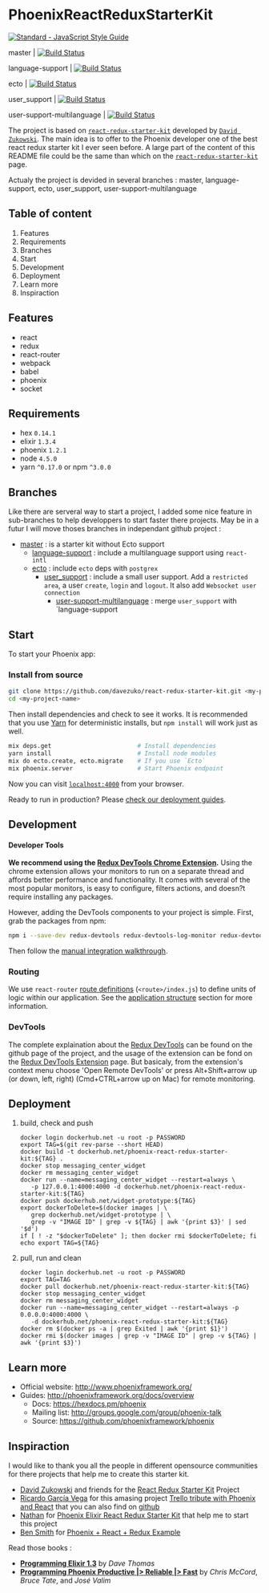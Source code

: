 # PhoenixReactReduxStarterKit

[![Standard - JavaScript Style Guide](https://img.shields.io/badge/code%20style-standard-brightgreen.svg)](http://standardjs.com/)

master | [![Build Status](https://travis-ci.org/rsilvestre/phoenix-react-redux-starter-kit.svg?branch=master)](https://travis-ci.org/rsilvestre/phoenix-react-redux-starter-kit)

language-support | [![Build Status](https://travis-ci.org/rsilvestre/phoenix-react-redux-starter-kit.svg?branch=language-support)](https://travis-ci.org/rsilvestre/phoenix-react-redux-starter-kit)

ecto | [![Build Status](https://travis-ci.org/rsilvestre/phoenix-react-redux-starter-kit.svg?branch=ecto)](https://travis-ci.org/rsilvestre/phoenix-react-redux-starter-kit)

user_support | [![Build Status](https://travis-ci.org/rsilvestre/phoenix-react-redux-starter-kit.svg?branch=user_support)](https://travis-ci.org/rsilvestre/phoenix-react-redux-starter-kit)

user-support-multilanguage | [![Build Status](https://travis-ci.org/rsilvestre/phoenix-react-redux-starter-kit.svg?branch=user-support-multilanguage)](https://travis-ci.org/rsilvestre/phoenix-react-redux-starter-kit)

The project is based on [`react-redux-starter-kit`](https://github.com/davezuko/react-redux-starter-kit) developed by [`David Zukowski`](https://github.com/davezuko).
The main idea is to offer to the Phoenix developer one of the best react redux starter kit I ever seen before.
A large part of the content of this README file could be the same than which on the [`react-redux-starter-kit`](https://github.com/davezuko/react-redux-starter-kit) page.

Actualy the project is devided in several branches : master, language-support, ecto, user_support, user-support-multilanguage

## Table of content

1. Features
2. Requirements
3. Branches
4. Start
5. Development
6. Deployment
7. Learn more
8. Inspiraction

## Features

- react
- redux
- react-router
- webpack
- babel
- phoenix
- socket

## Requirements

- hex `0.14.1`
- elixir `1.3.4`
- phoenix `1.2.1`
- node `4.5.0`
- yarn `^0.17.0` or npm `^3.0.0`

## Branches

Like there are serveral way to start a project, I added some nice feature in sub-branches to help developpers to start faster there projects. May be in a futur I will move thoses branches in independant github project :

- [master](https://github.com/rsilvestre/phoenix-react-redux-starter-kit/tree/master) : is a starter kit without Ecto support
  - [language-support](language-support) : include a multilanguage support using `react-intl`
  - [ecto](https://github.com/rsilvestre/phoenix-react-redux-starter-kit/tree/ecto) : include `ecto` deps with `postgrex`
    - [user_support](https://github.com/rsilvestre/phoenix-react-redux-starter-kit/tree/user_support) : include a small user support. Add a `restricted area`, a user `create`, `login` and `logout`. It also add `Websocket user connection`
      - [user-support-multilanguage](https://github.com/rsilvestre/phoenix-react-redux-starter-kit/tree/user-support-multilanguage) : merge `user_support` with `language-support

## Start

To start your Phoenix app:

### Install from source

```bash
git clone https://github.com/davezuko/react-redux-starter-kit.git <my-project-name>
cd <my-project-name>
```

Then install dependencies and check to see it works. It is recommended that you use [Yarn](https://yarnpkg.com/) for deterministic installs, but `npm install` will work just as well.

```bash
mix deps.get					    # Install dependencies
yarn install						# Install node modules
mix do ecto.create, ecto.migrate	# If you use `Ecto`
mix phoenix.server					# Start Phoenix endpoint
```

Now you can visit [`localhost:4000`](http://localhost:4000) from your browser.

Ready to run in production? Please [check our deployment guides](http://www.phoenixframework.org/docs/deployment).

## Development

#### Developer Tools

**We recommend using the [Redux DevTools Chrome Extension](https://chrome.google.com/webstore/detail/redux-devtools/lmhkpmbekcpmknklioeibfkpmmfibljd).**
Using the chrome extension allows your monitors to run on a separate thread and affords better performance and functionality. It comes with several of the most popular monitors, is easy to configure, filters actions, and doesn?t require installing any packages.

However, adding the DevTools components to your project is simple. First, grab the packages from npm:

```bash
npm i --save-dev redux-devtools redux-devtools-log-monitor redux-devtools-dock-monitor
```

Then follow the [manual integration walkthrough](https://github.com/gaearon/redux-devtools/blob/master/docs/Walkthrough.md).

### Routing
We use `react-router` [route definitions](https://github.com/reactjs/react-router/blob/master/docs/API.md#plainroute) (`<route>/index.js`) to define units of logic within our application. See the [application structure](#application-structure) section for more information.

### DevTools

The complete explaination about the [Redux DevTools](https://github.com/gaearon/redux-devtools) can be found on the github page of the project, and the usage of the extension can be fond on the [Redux DevTools Extension](https://github.com/zalmoxisus/redux-devtools-extension) page. But basicaly, from the extension's context menu choose 'Open Remote DevTools' or press Alt+Shift+arrow up (or down, left, right) (Cmd+CTRL+arrow up on Mac) for remote monitoring.

## Deployment

1. build, check and push

   ```shell
   docker login dockerhub.net -u root -p PASSWORD
   export TAG=$(git rev-parse --short HEAD)
   docker build -t dockerhub.net/phoenix-react-redux-starter-kit:${TAG} .
   docker stop messaging_center_widget
   docker rm messaging_center_widget
   docker run --name=messaging_center_widget --restart=always \
      -p 127.0.0.1:4000:4000 -d dockerhub.net/phoenix-react-redux-starter-kit:${TAG}
   docker push dockerhub.net/widget-prototype:${TAG}
   export dockerToDelete=$(docker images | \
      grep dockerhub.net/widget-prototype | \
      grep -v "IMAGE ID" | grep -v ${TAG} | awk '{print $3}' | sed '$d')
   if [ ! -z "$dockerToDelete" ]; then docker rmi $dockerToDelete; fi
   echo export TAG=${TAG}
   ```

2. pull, run and clean

   ```shell
   docker login dockerhub.net -u root -p PASSWORD
   export TAG=TAG
   docker pull dockerhub.net/phoenix-react-redux-starter-kit:${TAG}
   docker stop messaging_center_widget
   docker rm messaging_center_widget
   docker run --name=messaging_center_widget --restart=always -p 0.0.0.0:4000:4000 \
      -d dockerhub.net/phoenix-react-redux-starter-kit:${TAG}
   docker rm $(docker ps -a | grep Exited | awk '{print $1}')
   docker rmi $(docker images | grep -v "IMAGE ID" | grep -v ${TAG} | awk '{print $3}')
   ```

## Learn more

* Official website: http://www.phoenixframework.org/
* Guides: http://phoenixframework.org/docs/overview
    * Docs: https://hexdocs.pm/phoenix
    * Mailing list: http://groups.google.com/group/phoenix-talk
    * Source: https://github.com/phoenixframework/phoenix

## Inspiraction

I would like to thank you all the people in different opensource communities for there projects that help me to create this starter kit.

- [David Zukowski](https://github.com/davezuko) and friends for the [React Redux Starter Kit](https://github.com/davezuko/react-redux-starter-kit) Project
- [Ricardo García Vega](http://codeloveandboards.com) for this amasing project [Trello tribute with Phoenix and React](http://codeloveandboards.com/blog/2016/01/04/trello-tribute-with-phoenix-and-react-pt-1/) that you can also find on [github](https://github.com/bigardone/phoenix-trello)
- [Nathan](https://github.com/terakilobyte) for [Phoenix Elixir React Redux Starter Kit](https://github.com/terakilobyte/phoenix-elixir-react-redux-starter-kit) that help me to start this project
- [Ben Smith](https://github.com/slashdotdash) for [Phoenix + React + Redux Example](https://github.com/slashdotdash/phoenix-react-redux-example)

Read those books : 

- [**Programming Elixir 1.3**](https://pragprog.com/book/elixir13/programming-elixir-1-3) by _Dave Thomas_
- [**Programming Phoenix Productive |> Reliable |> Fast**](https://pragprog.com/book/phoenix/programming-phoenix) by _Chris McCord_, _Bruce Tate_, and _José Valim_

